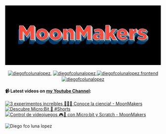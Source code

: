 ![Hi 👋, I'm Diego Fco Luna lopez, A passionate frontend developer 👨‍💻 from Hidalgo, Mexico 🇲🇽 ](./src/Banner_Github.jpeg)

<p align="center">
   <a href="https://youtube.com/moonmakers" target="blank" style='margin-right:4px'>
    <img align="center" src="https://cdn.jsdelivr.net/npm/simple-icons@3.0.1/icons/youtube.svg" alt="diegofcolunalopez" height="28px" width="28px" />
  </a>
  <a href="https://twitter.com/DiegoFr60708711" target="blank">
    <img align="center" src="https://cdn.jsdelivr.net/npm/simple-icons@3.0.1/icons/twitter.svg" alt="diegofcolunalopez" height="28px" width="28px" />
  </a>
  <a href="https://fb.com/DiegoFcoLuna" target="blank">
    <img align="center" src="https://cdn.jsdelivr.net/npm/simple-icons@3.0.1/icons/facebook.svg" alt="diegofcolunalopez.frontend" height="28px" width="28px" />
  </a>
  <a href="https://instagram.com/diegofcolunalopez" target="blank">
    <img align="center" src="https://cdn.jsdelivr.net/npm/simple-icons@3.0.1/icons/instagram.svg" alt="diegofcolunalopez" height="28px" width="28px" />
  </a>
</p>

#### 📹 Latest videos on [my Youtube Channel](https://youtube.com/moonmakers):

  <a href='https://www.youtube.com/watch?v=76zNMr-nV-I' target='_blank'>
    <img width='30%' src='https://img.youtube.com/vi/76zNMr-nV-I/mqdefault.jpg' alt='3 experimentos increíbles 🧊🥽😁 Conoce la ciencia! - MoonMakers' />
  </a>
  <a href='https://www.youtube.com/watch?v=jkcn_vWPxc0' target='_blank'>
    <img width='30%' src='https://img.youtube.com/vi/jkcn_vWPxc0/mqdefault.jpg' alt='Descubre Micro:Bit 🤖 #Shorts' />
  </a>
  <a href='https://www.youtube.com/watch?v=KsQzd0fdqJ4' target='_blank'>
    <img width='30%' src='https://img.youtube.com/vi/KsQzd0fdqJ4/mqdefault.jpg' alt='Control de videojuegos 🎮🤖 con Micro:bit y Scratch - MoonMakers' />
  </a>


![Diego fco luna lopez](https://github-readme-stats.vercel.app/api?username=Diego-Luna&show_icons=true&title_color=fff&icon_color=79ff97&text_color=9f9f9f&bg_color=151515)
